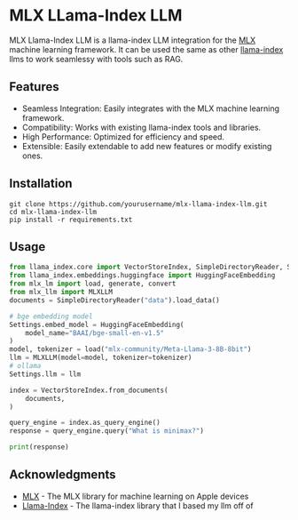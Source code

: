# MLX LLama-Index LLM

MLX Llama-Index LLM is a llama-index LLM integration for the [MLX](https://github.com/ml-explore/mlx) machine learning framework. It can be used the same as other [llama-index](https://github.com/run-llama/llama_index) llms to work seamlessy with tools such as RAG.

## Features

- Seamless Integration: Easily integrates with the MLX machine learning framework.
- Compatibility: Works with existing llama-index tools and libraries.
- High Performance: Optimized for efficiency and speed.
- Extensible: Easily extendable to add new features or modify existing ones.

## Installation
```
git clone https://github.com/yourusername/mlx-llama-index-llm.git
cd mlx-llama-index-llm
pip install -r requirements.txt
```

## Usage

```python
from llama_index.core import VectorStoreIndex, SimpleDirectoryReader, Settings
from llama_index.embeddings.huggingface import HuggingFaceEmbedding
from mlx_lm import load, generate, convert
from mlx_llm import MLXLLM
documents = SimpleDirectoryReader("data").load_data()

# bge embedding model
Settings.embed_model = HuggingFaceEmbedding(
    model_name="BAAI/bge-small-en-v1.5"
)
model, tokenizer = load("mlx-community/Meta-Llama-3-8B-8bit")
llm = MLXLLM(model=model, tokenizer=tokenizer)
# ollama
Settings.llm = llm

index = VectorStoreIndex.from_documents(
    documents,
)

query_engine = index.as_query_engine()
response = query_engine.query("What is minimax?")

print(response)
```

## Acknowledgments
- [MLX](https://github.com/ml-explore/mlx) - The MLX library for machine learning on Apple devices
- [Llama-Index](https://github.com/run-llama/llama_index) - The llama-index library that I based my llm off of

  
